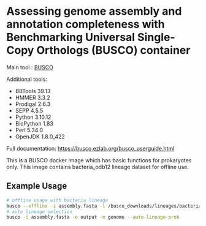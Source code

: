 # Assessing genome assembly and annotation completeness with Benchmarking Universal Single-Copy Orthologs (BUSCO) container

Main tool : [BUSCO](https://gitlab.com/ezlab/busco/)

Additional tools:
- BBTools 39.13
- HMMER 3.3.2
- Prodigal 2.6.3
- SEPP 4.5.5
- Python 3.10.12
- BioPython 1.83
- Perl 5.34.0
- OpenJDK 1.8.0_422

Full documentation: https://busco.ezlab.org/busco_userguide.html

This is a BUSCO docker image which has basic functions for prokaryotes only. This image contains bacteria_odb12 lineage dataset for offline use.
## Example Usage
```bash
# offline usage with bacteria lineage
busco --offline -i assembly.fasta -l /busco_downloads/lineages/bacteria_odb10 -o output -m genome
# auto lineage selection
busco -i assembly.fasta -o output -m genome --auto-lineage-prok
```
